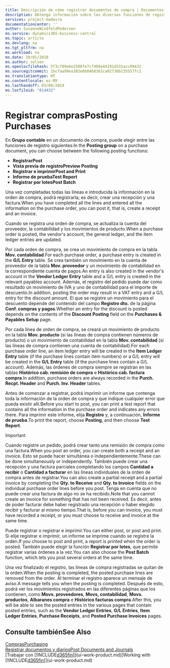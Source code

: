 ```yaml
---
title: Descripción de cómo registrar documentos de compra | Documentos de Microsoft
description: Obtenga información sobre las diversas funciones de registro para registrar documentos de compra.
services: project-madeira
documentationcenter: ''
author: SusanneWindfeldPedersen
ms.service: dynamics365-business-central
ms.topic: article
ms.devlang: na
ms.tgt_pltfrm: na
ms.workload: na
ms.date: 10/01/2018
ms.author: solsen
ms.openlocfilehash: 5f3c709e6e2588fe7cf409e44291d331acc09432
ms.sourcegitcommit: 1bcfaa99ea302e6b84b8361ca02730b135557fc1
ms.translationtype: HT
ms.contentlocale: es-MX
ms.lasthandoff: 03/08/2019
ms.locfileid: "814432"
---
```

# <a name="posting-purchases"></a><span data-ttu-id="cd25c-103">Registrar compras</span><span class="sxs-lookup"><span data-stu-id="cd25c-103">Posting Purchases</span></span>
<span data-ttu-id="cd25c-104">En **Grupo contable** en un documento de compra, puede elegir entre las funciones de registro siguientes:</span><span class="sxs-lookup"><span data-stu-id="cd25c-104">In the **Posting group** on a purchase document, you can choose between the following posting functions:</span></span>

* <span data-ttu-id="cd25c-105">**Registrar**</span><span class="sxs-lookup"><span data-stu-id="cd25c-105">**Post**</span></span>
* <span data-ttu-id="cd25c-106">**Vista previa de registro**</span><span class="sxs-lookup"><span data-stu-id="cd25c-106">**Preview Posting**</span></span>
* <span data-ttu-id="cd25c-107">**Registrar e imprimir**</span><span class="sxs-lookup"><span data-stu-id="cd25c-107">**Post and Print**</span></span>
* <span data-ttu-id="cd25c-108">**Informe de prueba**</span><span class="sxs-lookup"><span data-stu-id="cd25c-108">**Test Report**</span></span>
* <span data-ttu-id="cd25c-109">**Registrar por lotes**</span><span class="sxs-lookup"><span data-stu-id="cd25c-109">**Post Batch**</span></span>

<span data-ttu-id="cd25c-110">Una vez completadas todas las líneas e introducida la información en la orden de compra, podrá registrarla; es decir, crear una recepción y una factura.</span><span class="sxs-lookup"><span data-stu-id="cd25c-110">When you have completed all the lines and entered all the information on the purchase order, you can post it, that is, create a receipt and an invoice.</span></span>

<span data-ttu-id="cd25c-111">Cuando se registra una orden de compra, se actualiza la cuenta del proveedor, la contabilidad y los movimientos de producto.</span><span class="sxs-lookup"><span data-stu-id="cd25c-111">When a purchase order is posted, the vendor's account, the general ledger, and the item ledger entries are updated.</span></span>

<span data-ttu-id="cd25c-112">Por cada orden de compra, se crea un movimiento de compra en la tabla **Mov. contabilidad**.</span><span class="sxs-lookup"><span data-stu-id="cd25c-112">For each purchase order, a purchase entry is created in the **G/L Entry** table.</span></span> <span data-ttu-id="cd25c-113">Se crea también un movimiento en la cuenta de proveedor de la tabla **Mov. proveedor** y un movimiento de contabilidad en la correspondiente cuenta de pagos.</span><span class="sxs-lookup"><span data-stu-id="cd25c-113">An entry is also created in the vendor's account in the **Vendor Ledger Entry** table and a G/L entry is created in the relevant payables account.</span></span> <span data-ttu-id="cd25c-114">Además, el registro del pedido puede dar como resultado un movimiento de IVA y uno de contabilidad para el importe de descuento.</span><span class="sxs-lookup"><span data-stu-id="cd25c-114">In addition, posting the order may result in a VAT entry and a G/L entry for the discount amount.</span></span> <span data-ttu-id="cd25c-115">El que se registre un movimiento para el descuento depende del contenido del campo **Registro dto.** de la página **Conf. compras y pagos**.</span><span class="sxs-lookup"><span data-stu-id="cd25c-115">Whether an entry for the discount is posted depends on the contents of the **Discount Posting** field on the **Purchases & Payables Setup** page.</span></span>

<span data-ttu-id="cd25c-116">Por cada línea de orden de compra, se creará un movimiento de producto en la tabla **Mov. producto** (si las líneas de compra contienen números de producto) o un movimiento de contabilidad en la tabla **Mov. contabilidad** (si las líneas de compra contienen una cuenta de contabilidad).</span><span class="sxs-lookup"><span data-stu-id="cd25c-116">For each purchase order line, an item ledger entry will be created in the **Item Ledger Entry** table (if the purchase lines contain item numbers) or a G/L entry will be created in the **G/L Entry** table (if the purchase lines contain a G/L account).</span></span> <span data-ttu-id="cd25c-117">Además, las órdenes de compra siempre se registran en las tablas **Histórico cab. remisión de compra** e **Histórico cab. factura compra**.</span><span class="sxs-lookup"><span data-stu-id="cd25c-117">In addition, purchase orders are always recorded in the **Purch. Recpt. Header** and **Purch. Inv. Header** tables.</span></span>

<span data-ttu-id="cd25c-118">Antes de comenzar a registrar, podrá imprimir un informe que contenga toda la información de la orden de compra y que indique cualquier error que pueda existir allí.</span><span class="sxs-lookup"><span data-stu-id="cd25c-118">Before you start to post, you can print a test report that contains all the information in the purchase order and indicates any errors there.</span></span> <span data-ttu-id="cd25c-119">Para imprimir este informe, elija **Registro** y, a continuación, **Informe de prueba**.</span><span class="sxs-lookup"><span data-stu-id="cd25c-119">To print the report, choose **Posting**, and then choose **Test Report**.</span></span>

> [!IMPORTANT]  
>   <span data-ttu-id="cd25c-120">Cuando registre un pedido, podrá crear tanto una remisión de compra como una factura.</span><span class="sxs-lookup"><span data-stu-id="cd25c-120">When you post an order, you can create both a receipt and an invoice.</span></span> <span data-ttu-id="cd25c-121">Esto se puede hacer simultánea o independientemente.</span><span class="sxs-lookup"><span data-stu-id="cd25c-121">These can be done simultaneously or independently.</span></span> <span data-ttu-id="cd25c-122">También puede crear una recepción y una factura parciales completando los campos **Cantidad a recibir** o **Cantidad a facturar** en las líneas individuales de la orden de compra antes de registrar.</span><span class="sxs-lookup"><span data-stu-id="cd25c-122">You can also create a partial receipt and a partial invoice by completing the **Qty. to Receive** and **Qty. to Invoice** fields on the individual purchase order lines before you post.</span></span> <span data-ttu-id="cd25c-123">Tenga en cuenta que no puede crear una factura de algo no se ha recibido.</span><span class="sxs-lookup"><span data-stu-id="cd25c-123">Note that you cannot create an invoice for something that has not been received.</span></span> <span data-ttu-id="cd25c-124">Es decir, antes de poder facturar debe haber registrado una recepción o haber elegido recibir y facturar al mismo tiempo.</span><span class="sxs-lookup"><span data-stu-id="cd25c-124">That is, before you can invoice, you must have recorded a receipt, or you must choose to receive and invoice at the same time.</span></span>

<span data-ttu-id="cd25c-125">Puede registrar o registrar e imprimir.</span><span class="sxs-lookup"><span data-stu-id="cd25c-125">You can either post, or post and print.</span></span> <span data-ttu-id="cd25c-126">Si elije registrar e imprimir, un informe se imprime cuando se registre la orden.</span><span class="sxs-lookup"><span data-stu-id="cd25c-126">If you choose to post and print, a report is printed when the order is posted.</span></span> <span data-ttu-id="cd25c-127">También puede elegir la función **Registrar por lotes**, que permite registrar varias órdenes a la vez.</span><span class="sxs-lookup"><span data-stu-id="cd25c-127">You can also choose the **Post Batch** function, which lets you post several orders at the same time.</span></span>

<span data-ttu-id="cd25c-128">Una vez finalizado el registro, las líneas de compra registradas se quitan de la orden.</span><span class="sxs-lookup"><span data-stu-id="cd25c-128">When the posting is completed, the posted purchase lines are removed from the order.</span></span> <span data-ttu-id="cd25c-129">Al terminar el registro aparece un mensaje de aviso.</span><span class="sxs-lookup"><span data-stu-id="cd25c-129">A message tells you when the posting is completed.</span></span> <span data-ttu-id="cd25c-130">Después de esto, podrá ver los movimientos registrados en las diferentes páginas que los contienen, como **Movs. proveedores**, **Movs, contabilidad**, **Movs. productos**, **Albaranes compra** e **Histórico facturas compra**.</span><span class="sxs-lookup"><span data-stu-id="cd25c-130">After this, you will be able to see the posted entries in the various pages that contain posted entries, such as the **Vendor Ledger Entries**, **G/L Entries**, **Item Ledger Entries**, **Purchase Receipts**, and **Posted Purchase Invoices** pages.</span></span>

## <a name="see-also"></a><span data-ttu-id="cd25c-131">Consulte también</span><span class="sxs-lookup"><span data-stu-id="cd25c-131">See Also</span></span>
[<span data-ttu-id="cd25c-132">Compras</span><span class="sxs-lookup"><span data-stu-id="cd25c-132">Purchasing</span></span>](purchasing-manage-purchasing.md)  
[<span data-ttu-id="cd25c-133">Registrar documentos y diarios</span><span class="sxs-lookup"><span data-stu-id="cd25c-133">Post Documents and Journals</span></span>](ui-post-documents-journals.md)  
<span data-ttu-id="cd25c-134">[Trabajar con [!INCLUDE[d365fin](includes/d365fin_md.md)]](ui-work-product.md)</span><span class="sxs-lookup"><span data-stu-id="cd25c-134">[Working with [!INCLUDE[d365fin](includes/d365fin_md.md)]](ui-work-product.md)</span></span>

